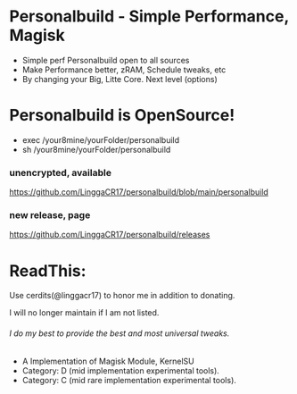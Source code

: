 # Personalbuild - Simple Performance, Magisk

- Simple perf Personalbuild open to all sources
- Make Performance better, zRAM, Schedule tweaks, etc
- By changing your Big, Litte Core. Next level (options)

# Personalbuild is OpenSource!

+ exec /your8mine/yourFolder/personalbuild
+ sh /your8mine/yourFolder/personalbuild

### unencrypted, available ###
https://github.com/LinggaCR17/personalbuild/blob/main/personalbuild

### new release, page ###
https://github.com/LinggaCR17/personalbuild/releases

# ReadThis:
Use cerdits(@linggacr17) to honor me in addition to donating.

I will no longer maintain if I am not listed.

###### I do my best to provide the best and most universal tweaks.

- A Implementation of Magisk Module, KernelSU
- Category: D (mid implementation experimental tools).
- Category: C (mid rare implementation experimental tools).
